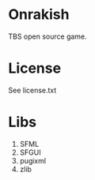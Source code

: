 Onrakish
========

TBS open source game.

License
=======

See license.txt

Libs
====

1. SFML
2. SFGUI
3. pugixml
4. zlib
